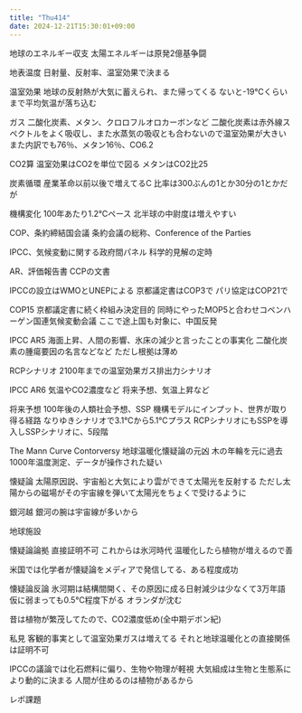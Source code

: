 ```yaml
---
title: "Thu414"
date: 2024-12-21T15:30:01+09:00
---
```

地球のエネルギー収支
太陽エネルギーは原発2億基争闘

地表温度
日射量、反射率、温室効果で決まる

温室効果
地球の反射熱が大気に蓄えられ、また帰ってくる
ないと-19℃くらいまで平均気温が落ち込む

ガス
二酸化炭素、メタン、クロロフルオロカーボンなど
二酸化炭素は赤外線スペクトルをよく吸収し、また水蒸気の吸収とも合わないので温室効果が大きい
また内訳でも76％、メタン16％、CO6.2

CO2算
温室効果はCO2を単位で図る
メタンはCO2比25

炭素循環
産業革命以前以後で増えてるC
比率は300ぶんの1とか30分の1とかだが


機構変化
100年あたり1.2℃ペース
北半球の中尉度は増えやすい

COP、条約締結国会議
条約会議の総称、Conference of the Parties

IPCC、気候変動に関する政府間パネル
科学的見解の定時

AR、評価報告書
CCPの文書

IPCCの設立はWMOとUNEPによる
京都議定書はCOP3で
パリ協定はCOP21で

COP15
京都議定書に続く枠組み決定目的
同時にやったMOP5と合わせコペンハーゲン国連気候変動会議
ここで途上国も対象に、中国反発

IPCC AR5
海面上昇、人間の影響、氷床の減少と言ったことの事実化
二酸化炭素の腫瘍要因の名言などなど
ただし根拠は薄め

RCPシナリオ
2100年までの温室効果ガス排出力シナリオ

IPCC AR6
気温やCO2濃度など
将来予想、気温上昇など

将来予想
100年後の人類社会予想、SSP
機構モデルにインプット、世界が取り得る経路
なりゆきシナリオで3.1℃から5.1℃プラス
RCPシナリオにもSSPを導入しSSPシナリオに、5段階

The Mann Curve Contorversy
地球温暖化懐疑論の元凶
木の年輪を元に過去1000年温度測定、データが操作された疑い

懐疑論
太陽原因説、宇宙船と大気により雲ができて太陽光を反射する
ただし太陽からの磁場がその宇宙線を弾いて太陽光をちょくで受けるように

銀河越
銀河の腕は宇宙線が多いから

地球施設

懐疑論論拠
直接証明不可
これからは氷河時代
温暖化したら植物が増えるので善

米国では化学者が懐疑論をメディアで発信してる、ある程度成功

懐疑論反論
氷河期は結構間開く、その原因に成る日射減少は少なくて3万年語
仮に弱まっても0.5℃程度下がる
オランダが沈む

昔は植物が繁茂してたので、CO2濃度低め(全中期デボン紀)


私見
客観的事実として温室効果ガスは増えてる
それと地球温暖化との直接関係は証明不可

IPCCの議論では化石燃料に偏り、生物や物理が軽視
大気組成は生物と生態系により動的に決まる
人間が住めるのは植物があるから


レポ課題
